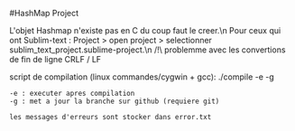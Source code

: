 #HashMap Project

L'objet Hashmap n'existe pas en C du coup faut le creer.\n
Pour ceux qui ont Sublim-text : Project > open project > selectionner sublim_text_project.sublime-project.\n
/!\ problemme avec les convertions de fin de ligne CRLF / LF

script de compilation (linux commandes/cygwin + gcc):
	./compile -e -g

	-e : executer apres compilation
	-g : met a jour la branche sur github (requiere git)

	les messages d'erreurs sont stocker dans error.txt

